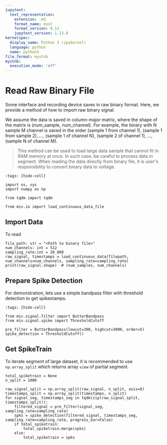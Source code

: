 ```yaml
---
jupytext:
  text_representation:
    extension: .md
    format_name: myst
    format_version: 0.13
    jupytext_version: 1.13.8
kernelspec:
  display_name: Python 3 (ipykernel)
  language: python
  name: python3
file_format: mystnb
mystnb:
  execution_mode: 'off'
---
```


# Read Raw Binary File

Some interface and recording device saves in raw binary format. Here, we provide a method of how to import raw binary signal.

We assume the data is saved in column-major matrix, where the shape of the matrix is (num_sample, num_channel).
For example, the binary with N sample M channel is saved in the order (sample 1 from channel 1), (sample 1 from sample 2), ..., (sample 1 of channel N), (sample 2 of channel 1), ..., (sample N of channel M).

> This method can be used to load large data sample that cannot fit in RAM memory at once. In such case, be careful to process data in segment.
> When reading the data directly from binary file, it is user's responsibility to convert binary data to voltage.

```{code-cell} ipython3
:tags: [hide-cell]

import os, sys
import numpy as np

from tqdm import tqdm

from miv.io import load_continuous_data_file
```

## Import Data

To read

```{code-cell} ipython3
file_path: str = "<Path to binary file>"
num_channels: int = 512
sampling_rate:int = 20_000
raw_signal, timestamps = load_continuous_data(filepath, num_channels=num_channels, sampling_rate=sampling_rate)
print(raw_signal.shape)  # (num_samples, num_channels)
```

## Prepare Spike Detection

For demonstration, lets use a simple bandpass filter with threshold detection to get spikestamps.

```{code-cell} ipython3
:tags: [hide-cell]

from miv.signal.filter import ButterBandpass
from miv.signal.spike import ThresholdCutoff
```

```{code-cell} ipython3
pre_filter = ButterBandpass(lowcut=300, highcut=3000, order=5)
spike_detection = ThresholdCutoff()
```

## Get SpikeTrain

To iterate segment of large dataset, it is recommended to use `np.array_split` which returns array `view` of partial segment.

```{code-cell} ipython3
total_spiketrain = None
n_split = 1000

raw_signal_split = np.array_split(raw_signal, n_split, axis=0)
timestamps_split = np.array_split(timestamps, n_split)
for signal_seg, timestamps_seg in tqdm(zip(raw_signal_split, timestamps_split)):
    filtered_signal = pre_filter(signal_seg, sampling_rate=sampling_rate)
    spks = spike_detection(filtered_signal, timestamps_seg, sampling_rate=sampling_rate, progress_bar=False)
    if total_spiketrain:
        total_spiketrain.merge(spks)
    else:
        total_spiketrain = spks
```
